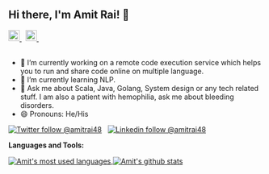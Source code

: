 ## Hi there, I'm Amit Rai! 👋

<a href="https://twitter.com/amitrai48">
  <img alt="Amit's Twitter" width="22px" src="https://cdn.jsdelivr.net/npm/simple-icons@v3/icons/twitter.svg" />
</a> &nbsp;
<a href="https://www.linkedin.com/in/amitrai48">
  <img alt="Amit's Linkdein" width="22px" src="https://cdn.jsdelivr.net/npm/simple-icons@v3/icons/linkedin.svg" />
</a> &nbsp;
<br/>
<br/>

- 🔭 I’m currently working on a remote code execution service which helps you to run and share code online on multiple language.
- 🌱 I’m currently learning NLP.
- 💬 Ask me about Scala, Java, Golang, System design or any tech related stuff. I am also a patient with hemophilia, ask me about bleeding disorders.
- 😄 Pronouns: He/His

[![Twitter follow @amitrai48](https://img.shields.io/twitter/follow/amitrai48?style=social)](https://twitter.com/amitrai48) &nbsp;
[![Linkedin follow @amitrai48](https://img.shields.io/badge/-amitrai48-blue?style=flat-square&logo=Linkedin&logoColor=white&link=https://www.linkedin.com/in/amitrai48/)](https://www.linkedin.com/in/amitrai48/) &nbsp;

**Languages and Tools:**  

<a href="https://github.com/amitrai48">
  <img align="center" src="https://github-readme-stats.vercel.app/api/top-langs/?username=amitrai48&theme=light&count_private=true&layout=compact" alt="Amit's most used languages" />
</a>
<a href="https://github.com/amitrai48">
 <img align="center" src="https://github-readme-stats.vercel.app/api?username=amitrai48&show_icons=true&theme=light&line_height=27&include_all_commits=true&count_private=true&hide=issues,prs,contribs" alt="Amit's github stats"/>
</a>

<!--
**amitrai48/amitrai48** is a ✨ _special_ ✨ repository because its `README.md` (this file) appears on your GitHub profile.

Here are some ideas to get you started:

- 🔭 I’m currently working on ...
- 🌱 I’m currently learning ...
- 👯 I’m looking to collaborate on ...
- 🤔 I’m looking for help with ...
- 💬 Ask me about ...
- 📫 How to reach me: ...
- 😄 Pronouns: ...
- ⚡ Fun fact: ...
-->

